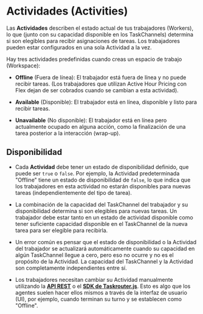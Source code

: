 # Actividades (Activities)

Las **Actividades** describen el estado actual de tus trabajadores (Workers), lo que (junto con su capacidad disponible en los TaskChannels) determina si son elegibles para recibir asignaciones de tareas. Los trabajadores pueden estar configurados en una sola Actividad a la vez.

Hay tres actividades predefinidas cuando creas un espacio de trabajo (Workspace):

- **Offline** (Fuera de línea): El trabajador está fuera de línea y no puede recibir tareas. (Los trabajadores que utilizan Active Hour Pricing con Flex dejan de ser cobrados cuando se cambian a esta actividad).
  
- **Available** (Disponible): El trabajador está en línea, disponible y listo para recibir tareas.

- **Unavailable** (No disponible): El trabajador está en línea pero actualmente ocupado en alguna acción, como la finalización de una tarea posterior a la interacción (wrap-up).

## Disponibilidad

- Cada **Actividad** debe tener un estado de disponibilidad definido, que puede ser `true` o `false`. Por ejemplo, la Actividad predeterminada "Offline" tiene un estado de disponibilidad de `false`, lo que indica que los trabajadores en esta actividad no estarán disponibles para nuevas tareas (independientemente del tipo de tarea).

- La combinación de la capacidad del TaskChannel del trabajador y su disponibilidad determina si son elegibles para nuevas tareas. Un trabajador debe estar tanto en un estado de actividad disponible como tener suficiente capacidad disponible en el TaskChannel de la nueva tarea para ser elegible para recibirla.

- Un error común es pensar que el estado de disponibilidad o la Actividad del trabajador se actualizará automáticamente cuando su capacidad en algún TaskChannel llegue a cero, pero eso no ocurre y no es el propósito de la Actividad. La capacidad del TaskChannel y la Actividad son completamente independientes entre sí.

- Los trabajadores necesitan cambiar su Actividad manualmente utilizando la [**API REST**](https://www.twilio.com/docs/taskrouter/api/workers#update-a-worker) o el [**SDK de Taskrouter.js**](https://www.twilio.com/docs/taskrouter/js-sdk/workspace/worker#update). Esto es algo que los agentes suelen hacer ellos mismos a través de la interfaz de usuario (UI), por ejemplo, cuando terminan su turno y se establecen como "Offline".
